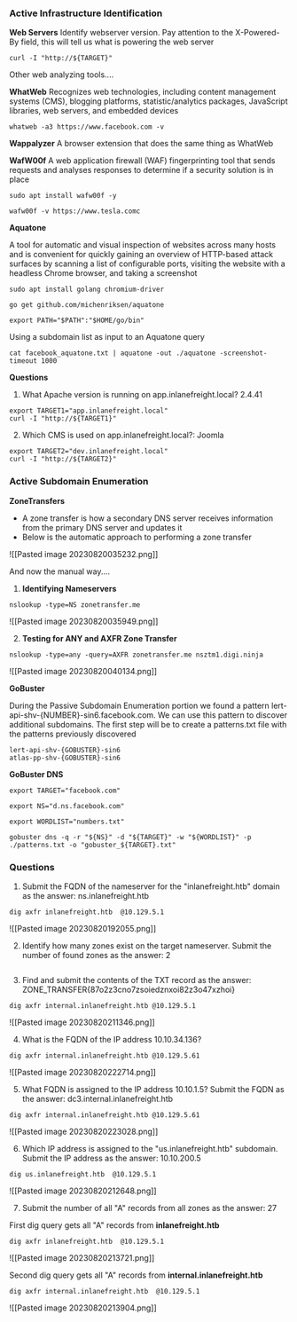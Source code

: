 
### Active Infrastructure Identification

**Web Servers**
Identify webserver version. Pay attention to the X-Powered-By field, this will tell us what is powering the web server
```
curl -I "http://${TARGET}"
```

Other web analyzing tools....

**WhatWeb**
Recognizes web technologies, including content management systems (CMS), blogging platforms, statistic/analytics packages, JavaScript libraries, web servers, and embedded devices
```
whatweb -a3 https://www.facebook.com -v
```

**Wappalyzer**
A browser extension that does the same thing as WhatWeb

**WafW00f**
A web application firewall (WAF) fingerprinting tool that sends requests and analyses responses to determine if a security solution is in place
```
sudo apt install wafw00f -y
```

```
wafw00f -v https://www.tesla.comc
```

**Aquatone**

A tool for automatic and visual inspection of websites across many hosts and is convenient for quickly gaining an overview of HTTP-based attack surfaces by scanning a list of configurable ports, visiting the website with a headless Chrome browser, and taking a screenshot
```
sudo apt install golang chromium-driver

go get github.com/michenriksen/aquatone

export PATH="$PATH":"$HOME/go/bin"
```

Using a subdomain list as input to an Aquatone query
```
cat facebook_aquatone.txt | aquatone -out ./aquatone -screenshot-timeout 1000
```


**Questions**
1) What Apache version is running on app.inlanefreight.local? 2.4.41
```
export TARGET1="app.inlanefreight.local"
curl -I "http://${TARGET1}"
```

2) Which CMS is used on app.inlanefreight.local?: Joomla
```
export TARGET2="dev.inlanefreight.local"
curl -I "http://${TARGET2}"
```

### Active Subdomain Enumeration

**ZoneTransfers**

- A zone transfer is how a secondary DNS server receives information from the primary DNS server and updates it
- Below is the automatic approach to performing a zone transfer

![[Pasted image 20230820035232.png]]

And now the manual way....

1) **Identifying Nameservers** 
```
nslookup -type=NS zonetransfer.me
```

![[Pasted image 20230820035949.png]]

2) **Testing for ANY and AXFR Zone Transfer**
```
nslookup -type=any -query=AXFR zonetransfer.me nsztm1.digi.ninja
```
![[Pasted image 20230820040134.png]]

**GoBuster**

During the Passive Subdomain Enumeration portion we found a pattern lert-api-shv-{NUMBER}-sin6.facebook.com. We can use this pattern to discover additional subdomains. The first step will be to create a patterns.txt file with the patterns previously discovered
```
lert-api-shv-{GOBUSTER}-sin6
atlas-pp-shv-{GOBUSTER}-sin6
```

**GoBuster DNS**

```
export TARGET="facebook.com"
```

```
export NS="d.ns.facebook.com"
```

```
export WORDLIST="numbers.txt"
```

```
gobuster dns -q -r "${NS}" -d "${TARGET}" -w "${WORDLIST}" -p ./patterns.txt -o "gobuster_${TARGET}.txt"
```

### Questions

1) Submit the FQDN of the nameserver for the "inlanefreight.htb" domain as the answer: ns.inlanefreight.htb
```
dig axfr inlanefreight.htb  @10.129.5.1
```
![[Pasted image 20230820192055.png]]

2)  Identify how many zones exist on the target nameserver. Submit the number of found zones as the answer: 2
```

```

3) Find and submit the contents of the TXT record as the answer: ZONE_TRANSFER{87o2z3cno7zsoiedznxoi82z3o47xzhoi}
```
dig axfr internal.inlanefreight.htb @10.129.5.1
```
![[Pasted image 20230820211346.png]]

4) What is the FQDN of the IP address 10.10.34.136?
```
dig axfr internal.inlanefreight.htb @10.129.5.61
```
![[Pasted image 20230820222714.png]]

5) What FQDN is assigned to the IP address 10.10.1.5? Submit the FQDN as the answer: dc3.internal.inlanefreight.htb
```
dig axfr internal.inlanefreight.htb @10.129.5.61
```
![[Pasted image 20230820223028.png]]


6) Which IP address is assigned to the "us.inlanefreight.htb" subdomain. Submit the IP address as the answer: 10.10.200.5
```
dig us.inlanefreight.htb  @10.129.5.1
```
![[Pasted image 20230820212648.png]]

7)  Submit the number of all "A" records from all zones as the answer: 27

First dig query gets all "A" records from **inlanefreight.htb**
```
dig axfr inlanefreight.htb  @10.129.5.1
```
![[Pasted image 20230820213721.png]]

Second dig query gets all "A" records from **internal.inlanefreight.htb**
```
dig axfr internal.inlanefreight.htb  @10.129.5.1
```
![[Pasted image 20230820213904.png]]

